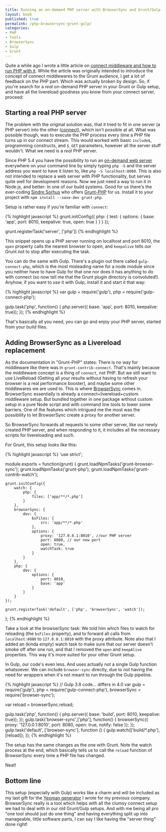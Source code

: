 ```yaml
---
title: Running an on-demand PHP server with BrowserSync and Grunt/Gulp
layout: book
published: true
permalink: /php-browsersync-grunt-gulp/
categories:
- PHP
- Tools
- BrowserSync
- Gulp
- Grunt
---
```


Quite a while ago I wrote a little article on [connect middleware and how to run PHP with it](/blog/2013/11/17/the-magic-of-grunt-contrib-connect-and-how-to-run-php-with-it/). While the article was originally intended to introduce the concept of connect middlewares to the Grunt audience, I get a lot of feedback on the PHP part. Which was actually broken by design. So, if you're search for a *real* on-demand PHP server in your Grunt or Gulp setup, and have all the livereload goodness you know from your connect server, proceed:

## Starting a real PHP server

The problem with the original solution was, that it tried to fit in one server (a PHP server) into the other ([connect](https://github.com/senchalabs/connect#readme)), which isn't possible at all. What was possible though, was to execute the PHP process every time a PHP file turns up in our connect stream. This would worked with basic `include`s, programming constructs, and `$_GET` parameters, however all the server stuff wouldn't. What we need is a *real* PHP server.

Since PHP 5.4 you have the possibility to run an [on-demand web server](http://php.net/manual/en/features.commandline.webserver.php) everywhere on your command line by simply typing `php -S` and the server address you want to have it listen to, like `php -S localhost:8000`. This is also not intended to replace a web server with PHP functionality, but serves quite well for development reasons. Now we just need a way to run it in Node.js, and better: In one of our build systems. Good for us there's the ever-coding [Sindre Sorhus](https://github.com/sindresorhus) who offers [Grunt-PHP](https://github.com/sindresorhus/grunt-php) for us. Install it to your project with `npm install --save-dev grunt-php`.

Setup is rather easy if you're familiar with `connect`:

{% highlight javascript %}
grunt.initConfig({
    php: {
        test: {
            options: {
            	base: 'app',
            	port: 8010,
                keepalive: true,
                open: true
            }
        }
    }
});

grunt.registerTask('server', ['php'])
{% endhighlight %}

This snippet opens up a PHP server running on localhost and port 8010, the `open` property calls the nearest browser to open, and `keepalive` tells our Grunt not to stop after executing the task.

You can do the same with Gulp. There's a plugin out there called `gulp-connect-php`, which is the most misleading name for a node module since you neither have to have Gulp for that one nor does it has anything to do with connect (so now tell me that the Grunt plugin directory is convoluted!). Anyhow, if you want to *use* it with Gulp, install it and start it that way:

{% highlight javascript %}
var gulp = require('gulp'),
    php  = require('gulp-connect-php');

gulp.task('php', function() {
    php.server({ base: 'app', port: 8010, keepalive: true});
});
{% endhighlight %}

That's basically all you need, you can go and enjoy your PHP server, started from your build files.

## Adding BrowserSync as a Livereload replacement

As the documentation in "Grunt-PHP" states: There is no way for middleware like there was in `grunt-contrib-connect`. That's mainly because the middleware concept is a thing of `connect`, not PHP. But we still want to use LiveReload (Getting all your results without having to refresh your browser is a real performance booster), and maybe some other middlewares we are used to. This is where [BrowserSync](http://browsersync.io) comes in. BrowserSync essentially is already a connect+livereload+custom middleware setup. But bundled together in one package without custom setup in a pure Node script and with command line tools to lower some barriers. One of the features which intrigued me the most was the possibility to let BrowserSync create a proxy for another server.

So BrowserSync forwards all requests to some other server, like our newly created PHP server, and when responding to it, it includes all the necessary scripts for livereloading and such.

For Grunt, this setup looks like this:

{% highlight javascript %}
'use strict';

module.exports = function(grunt) {
    grunt.loadNpmTasks('grunt-browser-sync');
    grunt.loadNpmTasks('grunt-php');
    grunt.loadNpmTasks('grunt-contrib-watch');

    grunt.initConfig({
        watch: {
            php: {
                files: ['app/**/*.php']
            }
        },
        browserSync: {
            dev: {
                bsFiles: {
                    src: 'app/**/*.php'
                },
                options: {
                    proxy: '127.0.0.1:8010', //our PHP server
                    port: 8080, // our new port
                    open: true,
                    watchTask: true
                }
            }
        },
        php: {
            dev: {
                options: {
                    port: 8010,
                    base: 'app'
                }
            }
        }
    });

    grunt.registerTask('default', ['php', 'browserSync', 'watch']);
};
{% endhighlight %}

Take a look at the browserSync task: We told him which files to watch for reloading (the `bsFiles` property), and to forward all calls from `localhost:8080` to `127.0.0.1:8010` with the proxy attribute. Note also that I added an (kinda empty) watch task to make sure that our server doesn't smoke off after one run, and that I removed the `open` and `keepAlive` properties. This way it's more suited for your other Grunt setup.

In Gulp, our code's even less. And uses actually not a single Gulp function whatsoever. We can include `browser-sync` directly, due to not having the need for wrappers when it's not meant to run through the Gulp pipeline.

{% highlight javascript %}
// Gulp 3.8 code... differs in 4.0
var gulp = require('gulp'),
    php = require('gulp-connect-php'),
    browserSync = require('browser-sync');

var reload  = browserSync.reload;

gulp.task('php', function() {
    php.server({ base: 'build', port: 8010, keepalive: true});
});
gulp.task('browser-sync',['php'], function() {
    browserSync({
        proxy: '127.0.0.1:8010',
        port: 8080,
        open: true,
        notify: false
    });
});
gulp.task('default', ['browser-sync'], function () {
    gulp.watch(['build/*.php'], [reload]);
});
{% endhighlight %}

The setup has the same changes as the one with Grunt. Note the watch process at the end, which basically tells us to call the `reload` function of BrowserSync every time a PHP file has changed.

Neat!

## Bottom line

This setup (especially with Gulp) works like a charm and will be included as my last gift for the [Yeoman generator](https://github.com/Netural/generator-netural) I wrote for my previous company. BrowserSync really is a tool which helps with all the clumsy connect setup we had to deal with in our old Grunt/Gulp setups. And with me being all pro "one tool should just do one thing" and having everything split up into manageable, little software parts, I can say I like having the "server thing" done right!
